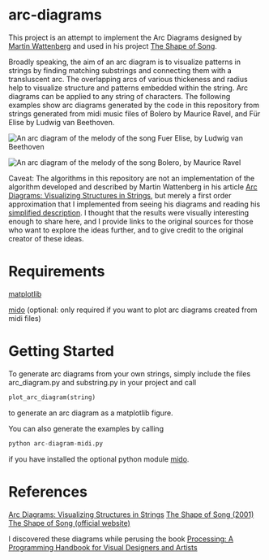 # arc-diagrams

This project is an attempt to implement the Arc Diagrams designed by [Martin Wattenberg](http://www.bewitched.com/about.html) and used in his project [The Shape of Song](http://www.bewitched.com/song.html).

Broadly speaking, the aim of an arc diagram is to visualize patterns in strings by finding matching substrings and connecting them with a transluscent arc. The overlapping arcs of various thickeness and radius help to visualize structure and patterns embedded within the string. Arc diagrams can be applied to any string of characters. The following examples show arc diagrams generated by the code in this repository from strings generated from midi music files of Bolero by Maurice Ravel, and Für Elise by Ludwig van Beethoven.

![An arc diagram of the melody of the song Fuer Elise, by Ludwig van Beethoven](https://github.com/j-brent/arc-diagrams/blob/master/images/Bolero%20(Ravel).png)

![An arc diagram of the melody of the song Bolero, by Maurice Ravel](https://github.com/j-brent/arc-diagrams/blob/master/images/Fuer%20Elise%20(Beethoven).png)

Caveat: The algorithms in this repository are not an implementation of the algorithm developed and described by Martin Wattenberg in his article [Arc Diagrams: Visualizing Structures in Strings](http://hint.fm/papers/arc-diagrams.pdf), but merely a first order approximation that I implemented from seeing his diagrams and reading his [simplified description](http://turbulence.org/Works/song/method/method.html). I thought that the results were visually interesting enough to share here, and I provide links to the original sources for those who want to explore the ideas further, and to give credit to the original creator of these ideas.  

# Requirements
[matplotlib](https://matplotlib.org/)

[mido](https://mido.readthedocs.io/en/latest/installing.html) (optional: only required if you want to plot arc diagrams created from midi files)

# Getting Started

To generate arc diagrams from your own strings, simply include the files arc_diagram.py and substring.py in your project and call  
```python
plot_arc_diagram(string)
```
to generate an arc diagram as a matplotlib figure.

You can also generate the examples by calling
```python
python arc-diagram-midi.py 
```
if you have installed the optional python module [mido](https://mido.readthedocs.io/en/latest/installing.html).

# References
[Arc Diagrams: Visualizing Structures in Strings](http://hint.fm/papers/arc-diagrams.pdf)
[The Shape of Song (2001)](http://www.bewitched.com/song.html)
[The Shape of Song (official website)](http://turbulence.org/Works/song/)

I discovered these diagrams while perusing the book [Processing: A Programming Handbook for Visual Designers and Artists](https://processing.org/handbook/)